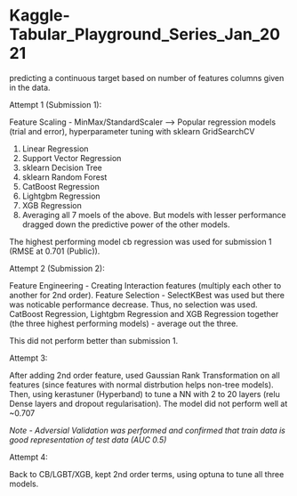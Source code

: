 # Kaggle-Tabular_Playground_Series_Jan_2021
predicting a continuous target based on number of features columns given in the data. 


Attempt 1 (Submission 1): 

Feature Scaling - MinMax/StandardScaler --> Popular regression models (trial and error), hyperparameter tuning with sklearn GridSearchCV 
1. Linear Regression
2. Support Vector Regression
3. sklearn Decision Tree
4. sklearn Random Forest 
5. CatBoost Regression
6. Lightgbm Regression
7. XGB Regression
8. Averaging all 7 moels of the above. But models with lesser performance dragged down the predictive power of the other models. 

The highest performing model cb regression was used for submission 1 (RMSE at 0.701 (Public)). 

Attempt 2 (Submission 2):

Feature Engineering - Creating Interaction features (multiply each other to another for 2nd order). 
Feature Selection - SelectKBest was used but there was noticable performance decrease. Thus, no selection was used. 
CatBoost Regression, Lightgbm Regression and XGB Regression together (the three highest performing models) - average out the three. 

This did not perform better than submission 1. 

Attempt 3:

After adding 2nd order feature, used Gaussian Rank Transformation on all features (since features with normal distrbution helps non-tree models). Then, using kerastuner (Hyperband) to tune a NN with 2 to 20 layers (relu Dense layers and dropout regularisation). The model did not perform well at ~0.707

*Note - Adversial Validation was performed and confirmed that train data is good representation of test data (AUC 0.5)*

Attempt 4:

Back to CB/LGBT/XGB, kept 2nd order terms, using optuna to tune all three models. 
